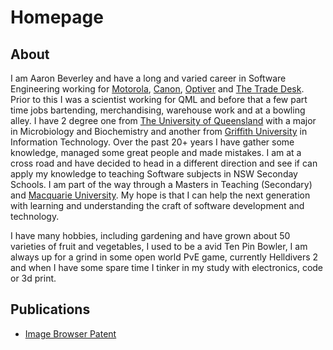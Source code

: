 # Homepage

## About
I am Aaron Beverley and have a long and varied career in Software Engineering working for [Motorola](https://www.motorola.com.au/), [Canon](https://www.canon.com.au/), [Optiver](https://optiver.com/) and [The Trade Desk](https://www.thetradedesk.com/). Prior to this I was a scientist working for QML and before that a few part time jobs bartending, merchandising, warehouse work and at a bowling alley. I have 2 degree one from [The University of Queensland](https://www.uq.edu.au/) with a major in Microbiology and Biochemistry and another from [Griffith University](https://www.griffith.edu.au/) in Information Technology. Over the past 20+ years I have gather some knowledge, managed some great people and made mistakes. I am at a cross road and have decided to head in a different direction and see if can apply my knowledge to teaching Software subjects in NSW Seconday Schools. I am part of the way through a Masters in Teaching (Secondary) and [Macquarie University](https://www.mq.edu.au/). My hope is that I can help the next generation with learning and understanding the craft of software development and technology. 

I have many hobbies, including gardening and have grown about 50 varieties of fruit and vegetables, I used to be a avid Ten Pin Bowler, I am always up for a grind in some open world PvE game, currently Helldivers 2 and when I have some spare time I tinker in my study with electronics,  code or 3d print.

## Publications
- [Image Browser Patent](https://patents.google.com/patent/US20090204920A1/en)
